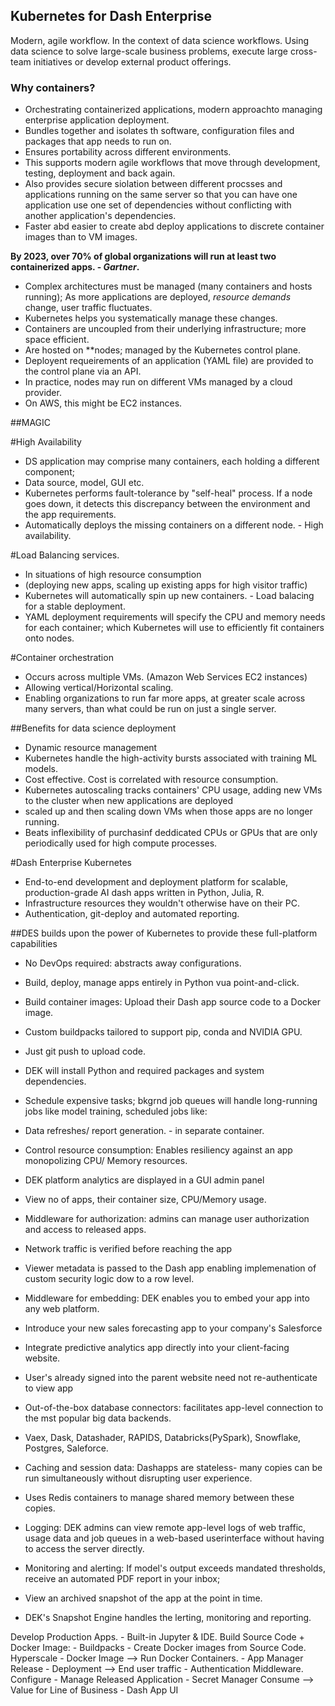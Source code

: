 ## Kubernetes for Dash Enterprise
Modern, agile workflow.
In the context of data science workflows.
Using data science to solve large-scale business problems, execute large cross-team initiatives or develop external product offerings.  

### Why containers?
- Orchestrating containerized applications, modern approachto managing enterprise application deployment.
- Bundles together and isolates th software, configuration files and packages that app needs to run on.
- Ensures portability across different environments.
- This supports modern agile workflows that move through development, testing, deployment and back again.
- Also provides secure siolation between different procsses and applications running on the same server so that you can have one application use one set of dependencies without conflicting with another application's dependencies.
- Faster abd easier to create abd deploy applications to discrete container images than to VM images.

**By 2023, over 70% of global organizations will run at least two containerized apps. - *Gartner*.**
- Complex architectures must be managed (many containers and hosts running); As more applications are deployed, *resource demands* change, user traffic fluctuates.
- Kubernetes helps you systematically manage these changes.
- Containers are uncoupled from their underlying infrastructure; more space efficient.
- Are hosted on **nodes; managed by the Kubernetes control plane.
- Deployent requeirements of an application (YAML file) are provided to the control plane via an API.
- In practice, nodes may run on different VMs managed by a cloud provider.
- On AWS, this might be EC2 instances.

##MAGIC

#High Availability
- DS application may comprise many containers, each holding a different component;
- Data source, model, GUI etc.
- Kubernetes performs fault-tolerance by "self-heal" process. If a node goes down, it detects this discrepancy between the environment and the app requirements.
- Automatically deploys the missing containers on a different node. - High availability.

#Load Balancing services.
- In situations of high resource consumption 
- (deploying new apps, scaling up existing apps for high visitor traffic)
- Kubernetes will automatically spin up new containers. - Load balacing for a stable deployment.
- YAML deployment requirements will specify the CPU and memory needs for each container; which Kubernetes will use to efficiently fit containers onto nodes.

#Container orchestration
- Occurs across multiple VMs. (Amazon Web Services EC2 instances)
- Allowing vertical/Horizontal scaling.
- Enabling organizations to run far more apps, at greater scale across many servers, than what could be run on just a single server.

##Benefits for data science deployment
- Dynamic resource management
- Kubernetes handle the high-activity bursts associated with training ML models.
- Cost effective. Cost is correlated with resource consumption.
- Kubernetes autoscaling tracks containers' CPU usage, adding new VMs to the cluster when new applications are deployed 
- scaled up and then scaling down VMs when those apps are no longer running.
- Beats inflexibility of purchasinf deddicated CPUs or GPUs that are only periodically used for high compute processes.

#Dash Enterprise Kubernetes
- End-to-end development and deployment platform for scalable, production-grade AI dash apps written in Python, Julia, R.
- Infrastructure resources they wouldn't otherwise have on their PC.
- Authentication, git-deploy and automated reporting.

##DES builds upon the power of Kubernetes to provide these full-platform capabilities

- No DevOps required: abstracts away configurations.
- Build, deploy, manage apps entirely in Python vua point-and-click.

- Build container images: Upload their Dash app source code to a Docker image.
- Custom buildpacks tailored to support pip, conda and NVIDIA GPU.
- Just git push to upload code.
- DEK will install Python and required packages and system dependencies.

- Schedule expensive tasks; bkgrnd job queues will handle long-running jobs like model training, scheduled jobs like:
- Data refreshes/ report generation. - in separate container.

- Control resource consumption: Enables resiliency against an app monopolizing CPU/ Memory resources.
- DEK platform analytics are displayed in a GUI admin panel
- View no of apps, their container size, CPU/Memory usage.

- Middleware for authorization: admins can manage user authorization and access to released apps.
- Network traffic is verified before reaching the app
- Viewer metadata is passed to the Dash app enabling implemenation of custom security logic dow to a row level.

- Middleware for embedding: DEK enables you to embed your app into any web platform.
- Introduce your new sales forecasting app to your company's Salesforce
- Integrate predictive analytics app directly into your client-facing website.
- User's already signed into the parent website need not re-authenticate to view app

- Out-of-the-box database connectors: facilitates app-level connection to the mst popular big data backends.
- Vaex, Dask, Datashader, RAPIDS, Databricks(PySpark), Snowflake, Postgres, Saleforce.

- Caching and session data: Dashapps are stateless- many copies can be run simultaneously without disrupting user experience.
- Uses Redis containers to manage shared memory between these copies.

- Logging: DEK admins can view remote app-level logs of web traffic, usage data and job queues in a web-based userinterface without having to access the server directly.

- Monitoring and alerting: If model's output exceeds mandated thresholds, receive an automated PDF report in your inbox;
- View an archived snapshot of the app at the point in time.
- DEK's Snapshot Engine handles the lerting, monitoring and reporting.

Develop Production Apps. - Built-in Jupyter & IDE.
Build Source Code + Docker Image: - Buildpacks - Create Docker images from Source Code.
Hyperscale - Docker Image --> Run Docker Containers. - App Manager
Release  - Deployment --> End user traffic - Authentication Middleware.
Configure - Manage Released Application - Secret Manager
Consume --> Value for Line of Business - Dash App UI
